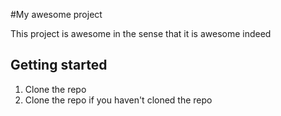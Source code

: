 #My awesome project

This project is awesome in the sense that it is awesome indeed

## Getting started

1. Clone the repo
2. Clone the repo if you haven't cloned the repo
